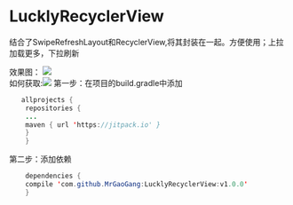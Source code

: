 ﻿# LucklyRecyclerView
结合了SwipeRefreshLayout和RecyclerView,将其封装在一起。方便使用；上拉加载更多，下拉刷新

效果图：
![](https://github.com/MrGaoGang/LucklyRecyclerView/blob/master/images/main.gif) 
<br>
如何获取:[![](https://jitpack.io/v/MrGaoGang/LucklyRecyclerView.svg)](https://jitpack.io/#MrGaoGang/LucklyRecyclerView)
第一步：在项目的build.gradle中添加<br>
```Java
   allprojects {
	repositories {
	...
	maven { url 'https://jitpack.io' }
	}
    }
```
第二步：添加依赖<br>
```Java
    dependencies {
	compile 'com.github.MrGaoGang:LucklyRecyclerView:v1.0.0'
	}
```

